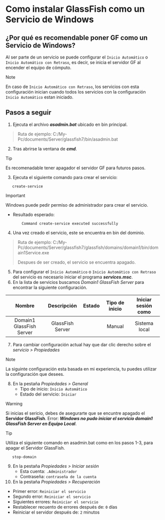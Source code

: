 # Como instalar GlassFish como un Servicio de Windows

## ¿Por qué es recomendable poner GF como un Servicio de Windows?
Al ser parte de un servicio se puede configurar el `Inicio Automático` o `Inicio Automático con Retraso`, es decir, se inicia el servidor GF al encender el equipo de cómputo. 
> [!NOTE]
> En caso de `Inicio Automático con Retraso`, los servicios con esta configuración inician cuando todos los servicios con la configuración `Inicio Automático` estan iniciado.

## Pasos a seguir
1. Ejecuta el archivo ***asadmin.bat*** ubicado en bin principal. 
> Ruta de ejemplo: C:/My-Pc/documents/Server/glassfish7/bin/asadmin.bat
2. Tras abrirse la ventana de ***cmd***.
> [!TIP]
> Es recomenadable tener apagador el servidor GF para futuros pasos.
3. Ejecuta el siguiente comando para crear el servicio:
```
   create-service
```
> [!IMPORTANT]
> Windows puede pedir permiso de administrador para crear el servicio. 
   - Resultado esperado:
     ```
         Command create-service executed successfully
     ```
4. Una vez creado el servicio, este se encuentra en bin del dominio.
> Ruta de ejemplo: C:/My-Pc/documents/Server/glassfish7/glassfish/domains/domain1/bin/domain1Service.exe
> 
> Despues de ser creado, el servicio se encuentra apagado.
5. Para configurar el `Inicio Automático` o `Inicio Automático con Retraso` del servicio es necesario iniciar el programa ***services.msc***.
6. En la lista de servicios buscamos _Domain1 GlassFish Server_ para encontrar la siguiente configuración.

| Nombre | Descripción | Estado | Tipo de inicio | Iniciar sesión como |
| :---: | :---: | :---: | :---: | :---: |
| Domain1 GlassFish Server | GlassFish Server | | Manual | Sistema local | 

7. Para cambiar configuración actual hay que dar clic derecho sobre el *servicio > Propiedades*
> [!NOTE]
> La siguinte configuración esta basada en mi experiencia, tu puedes utilizar la configuración que desees.     
8. En la pestaña *Propiedades > General*
   + Tipo de inicio: `Inicio Automático`
   + Estado del servicio: `Iniciar`
> [!WARNING]
> Si inicias el sericio, debes de asegurarte que se encuntre apagado el **Servidor GlassFish**.
> Error: ***Windows no pudo iniciar el servicio domain1 GlassFish Server en Equipo Local***.

> [!TIP]
> Utiliza el siguiente comando en asadmin.bat como en los pasos 1-3, para apagar el Servidor GlassFish.
> ```
>    stop-domain
> ```
9. En la pestaña *Propiedades > Iniciar sesión*
   + Esta cuenta: `.Administrador`
   + Contraseña: `contraseña de la cuenta`
10. En la pestaña *Propiedades > Recuperación*
   + Primer error: `Reiniciar el servicio`
   + Segundo error: `Reiniciar el servicio`
   + Siguientes errores: `Reiniciar el servicio`
   + Restablecer recuento de errores después de: `0` días
   + Reiniciar el servidor después de: `2` minutos



